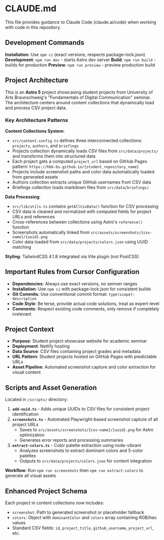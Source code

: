 # CLAUDE.md

This file provides guidance to Claude Code (claude.ai/code) when working with code in this repository.

## Development Commands

**Installation**: Use `npm ci` (exact versions, respects package-lock.json)
**Development**: `npm run dev` - starts Astro dev server
**Build**: `npm run build` - builds for production
**Preview**: `npm run preview` - preview production build

## Project Architecture

This is an **Astro 5** project showcasing student projects from University of Arts Braunschweig's "Fundamentals of Digital Communication" seminar. The architecture centers around content collections that dynamically load and process CSV project data.

### Key Architecture Patterns

**Content Collections System**: 
- `src/content.config.ts` defines three interconnected collections: `projects`, `authors`, and `briefings`
- Projects collection dynamically loads CSV files from `src/data/projects/` and transforms them into structured data
- Each project gets a computed `project_url` based on GitHub Pages pattern: `https://hbk-bs.github.io/{student_repository_name}`
- Projects include screenshot paths and color data automatically loaded from generated assets
- Authors collection extracts unique GitHub usernames from CSV data
- Briefings collection loads markdown files from `src/data/briefings/`

**Data Processing**:
- `src/lib/utils.ts` contains `getAllCsvData()` function for CSV processing
- CSV data is cleaned and normalized with computed fields for project URLs and references
- Cross-references between collections using Astro's `reference()` function
- Screenshots automatically linked from `src/assets/screenshots/{csv-name}/{uuid}.png`
- Color data loaded from `src/data/projects/colors.json` using UUID matching

**Styling**: TailwindCSS 4.1.8 integrated via Vite plugin (not PostCSS)

## Important Rules from Cursor Configuration

- **Dependencies**: Always use exact versions, no semver ranges
- **Installation**: Use `npm ci` with package-lock.json for consistent builds  
- **Git Commits**: Use conventional commit format: `type(scope): description`
- **Code Style**: Be terse, provide actual code solutions, treat as expert-level
- **Comments**: Respect existing code comments, only remove if completely irrelevant

## Project Context

- **Purpose**: Student project showcase website for academic seminar
- **Deployment**: Netlify hosting
- **Data Source**: CSV files containing project grades and metadata
- **URL Pattern**: Student projects hosted on GitHub Pages with predictable URLs
- **Asset Pipeline**: Automated screenshot capture and color extraction for visual content

## Scripts and Asset Generation

Located in `/scripts/` directory:

1. **`add-uuid.ts`** - Adds unique UUIDs to CSV files for consistent project identification
2. **`screenshots.ts`** - Automated Playwright-based screenshot capture of all project URLs
   - Saves to `src/assets/screenshots/{csv-name}/{uuid}.png` for Astro optimization
   - Generates error reports and processing summaries
3. **`extract-colors.ts`** - Color palette extraction using node-vibrant
   - Analyzes screenshots to extract dominant colors and 5-color palettes
   - Outputs to `src/data/projects/colors.json` for content integration

**Workflow**: Run `npm run screenshots` then `npm run extract-colors` to generate all visual assets

## Enhanced Project Schema

Each project in content collections now includes:
- `screenshot`: Path to generated screenshot or placeholder fallback
- `colors`: Object with `dominantColor` and `colors` array containing RGB/hex values
- Standard CSV fields: `id`, `project_title`, `github_username`, `project_url`, etc.